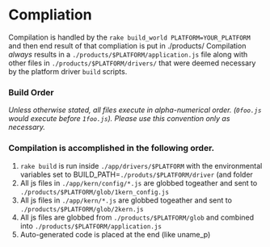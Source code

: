 # Compliation

Compilation is handled by the `rake build_world PLATFORM=YOUR_PLATFORM` and then end result of that compliation is put in ./products/
Compilation *always* results in a `./products/$PLATFORM/application.js` file along with other files in `./products/$PLATFORM/drivers/` that
were deemed necessary by the platform driver `build` scripts.

### Build Order
*Unless otherwise stated, all files execute in alpha-numerical order. (`0foo.js` would execute before `1foo.js`).  Please use this convention only
as necessary.*

### Compilation is accomplished in the following order.

 1. `rake build` is run inside `./app/drivers/$PLATFORM` with the environmental variables set to BUILD_PATH=`./produts/$PLATFORM/driver` (and folder
 2. All js files in `./app/kern/config/*.js` are globbed togeather and sent to `./products/$PLATFORM/glob/1kern_config.js`
 3. All js files in `./app/kern/*.js` are globbed togeather and sent to `./products/$PLATFORM/glob/2kern.js`
 4. All js files are globbed from `./products/$PLATFORM/glob` and combined into `./products/$PLATFORM/application.js`
 5. Auto-generated code is placed at the end (like uname_p)

